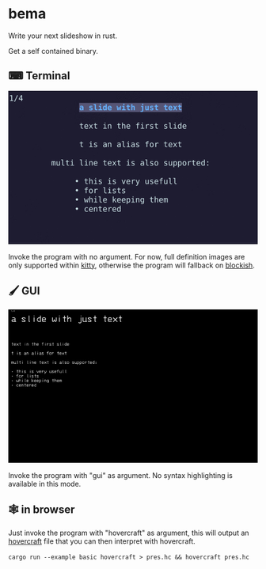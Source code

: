 # bema

Write your next slideshow in rust.

Get a self contained binary.

## ⌨ Terminal

![demo](https://raw.githubusercontent.com/yazgoo/bema/gh-pages/screenshot.gif)

Invoke the program with no argument.
For now, full definition images are only supported within [kitty](https://sw.kovidgoyal.net/kitty/),
otherwise the program will fallback on [blockish](https://github.com/yazgoo/blockish/).

## 🖌  GUI

![demo](https://raw.githubusercontent.com/yazgoo/bema/gh-pages/screenshot_gui.gif)

Invoke the program with "gui" as argument.
No syntax highlighting is available in this mode.

## 🕸  in browser 

Just invoke the program with "hovercraft" as argument,
this will output an [hovercraft](https://hovercraft.readthedocs.io) file that you
can then interpret with hovercraft.

`cargo run --example basic hovercraft > pres.hc && hovercraft pres.hc`
